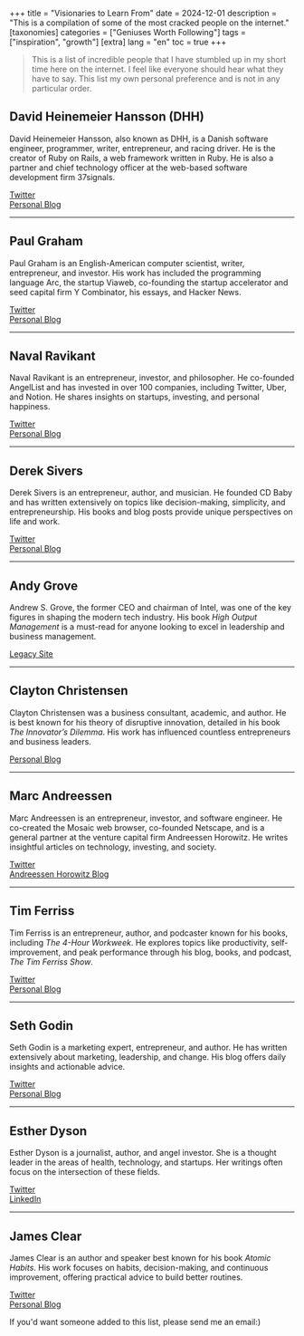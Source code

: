 +++
title = "Visionaries to Learn From"
date = 2024-12-01
description = "This is a compilation of some of the most cracked people on the internet."
[taxonomies]
categories = ["Geniuses Worth Following"]
tags = ["inspiration", "growth"]
[extra]
lang = "en"
toc = true
+++

<!-- # Visionaries to Learn From   -->

> This is a list of incredible people that I have stumbled up in my short time here on the internet. I feel like everyone should hear what they have to say. This list my own personal preference and is not in any particular order.

## David Heinemeier Hansson (DHH)

David Heinemeier Hansson, also known as DHH, is a Danish software engineer, programmer, writer, entrepreneur, and racing driver. He is the creator of Ruby on Rails, a web framework written in Ruby. He is also a partner and chief technology officer at the web-based software development firm 37signals.

[Twitter](https://x.com/dhh)  
[Personal Blog](https://world.hey.com/dhh)

---

## Paul Graham

Paul Graham is an English-American computer scientist, writer, entrepreneur, and investor. His work has included the programming language Arc, the startup Viaweb, co-founding the startup accelerator and seed capital firm Y Combinator, his essays, and Hacker News.

[Twitter](https://x.com/paulg)  
[Personal Blog](https://paulgraham.com/articles.html)

---

## Naval Ravikant

Naval Ravikant is an entrepreneur, investor, and philosopher. He co-founded AngelList and has invested in over 100 companies, including Twitter, Uber, and Notion. He shares insights on startups, investing, and personal happiness.

[Twitter](https://x.com/naval)  
[Personal Blog](https://nav.al/)

---

## Derek Sivers

Derek Sivers is an entrepreneur, author, and musician. He founded CD Baby and has written extensively on topics like decision-making, simplicity, and entrepreneurship. His books and blog posts provide unique perspectives on life and work.

[Twitter](https://x.com/sivers)  
[Personal Blog](https://sive.rs/)

---

## Andy Grove

Andrew S. Grove, the former CEO and chairman of Intel, was one of the key figures in shaping the modern tech industry. His book _High Output Management_ is a must-read for anyone looking to excel in leadership and business management.

[Legacy Site](https://www.intel.com)

---

## Clayton Christensen

Clayton Christensen was a business consultant, academic, and author. He is best known for his theory of disruptive innovation, detailed in his book _The Innovator’s Dilemma_. His work has influenced countless entrepreneurs and business leaders.

[Personal Blog](https://claytonchristensen.com/)

---

## Marc Andreessen

Marc Andreessen is an entrepreneur, investor, and software engineer. He co-created the Mosaic web browser, co-founded Netscape, and is a general partner at the venture capital firm Andreessen Horowitz. He writes insightful articles on technology, investing, and society.

[Twitter](https://x.com/pmarca)  
[Andreessen Horowitz Blog](https://a16z.com/)

---

## Tim Ferriss

Tim Ferriss is an entrepreneur, author, and podcaster known for his books, including _The 4-Hour Workweek_. He explores topics like productivity, self-improvement, and peak performance through his blog, books, and podcast, _The Tim Ferriss Show_.

[Twitter](https://x.com/tferriss)  
[Personal Blog](https://tim.blog/)

---

## Seth Godin

Seth Godin is a marketing expert, entrepreneur, and author. He has written extensively about marketing, leadership, and change. His blog offers daily insights and actionable advice.

[Twitter](https://x.com/thisissethsblog)  
[Personal Blog](https://seths.blog/)

---

## Esther Dyson

Esther Dyson is a journalist, author, and angel investor. She is a thought leader in the areas of health, technology, and startups. Her writings often focus on the intersection of these fields.

[Twitter](https://x.com/edyson)  
[LinkedIn](https://www.linkedin.com/in/estherdyson)

---

## James Clear

James Clear is an author and speaker best known for his book _Atomic Habits_. His work focuses on habits, decision-making, and continuous improvement, offering practical advice to build better routines.

[Twitter](https://x.com/JamesClear)  
[Personal Blog](https://jamesclear.com/)

If you'd want someone added to this list, please send me an email:)
